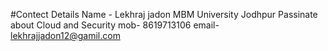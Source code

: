 #Contect Details
Name - Lekhraj jadon
MBM University Jodhpur
Passinate about Cloud and Security 
mob- 8619713106
email- lekhrajjadon12@gamil.com
